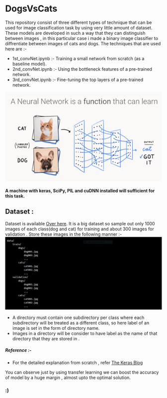 # DogsVsCats
This repository consist of three different types of technique that can be used for image classification task by using very little amount of dataset. These models are developed in such a way that they can distinguish between images , in this particular case i made a binary image classifier to diffrentiate between images of cats and dogs. The techniques that are used here are :-

* 1st_convNet.ipynb :- Training a small network from scratch (as a baseline model).
* 2nd_convNet.ipynb :- Using the bottleneck features of a pre-trained network.
* 3rd_convNet.ipynb :- Fine-tuning the top layers of a pre-trained network.

![title](img2.gif)
#### A machine with keras, SciPy, PIL and cuDNN installed will sufficient for this task.

## Dataset :
Dataset is available <a href ="https://www.kaggle.com/c/dogs-vs-cats/data">Over here</a>. It is a big dataset so sample out only 1000 images of each class(dog and cat) for training and about 300 images for validation . Store these images in the following manner :-
![title](img3.PNG)
* A directory must contain one subdirectory per class where each subdirectory will be treated as a different class, so here label of an image is set in the form of directory name. 
* Images in a directory will be consider to have label as the name of that directory that they are stored in .

##### Reference :-
* For the detailed explanation from scratch , refer <a href ="https://blog.keras.io/building-powerful-image-classification-models-using-very-little-data.html">The Keras Blog</a>

You can observe just by using transfer learning we can boost the accuracy of model by a huge margin , almost upto the optimal solution.

### :)
